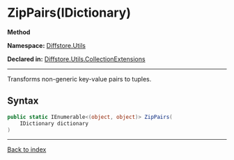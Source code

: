 # ZipPairs(IDictionary)

**Method**

**Namespace:** [Diffstore.Utils](Diffstore.Utils.md)

**Declared in:** [Diffstore.Utils.CollectionExtensions](Diffstore.Utils.CollectionExtensions.md)

------



Transforms non-generic key-value pairs to tuples.


## Syntax

```csharp
public static IEnumerable<(object, object)> ZipPairs(
	IDictionary dictionary
)
```

------

[Back to index](index.md)